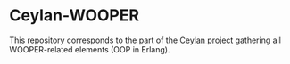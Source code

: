 Ceylan-WOOPER
=============

This repository corresponds to the part of the [Ceylan project](https://github.com/Olivier-Boudeville/Ceylan) gathering all WOOPER-related elements (OOP in Erlang).

